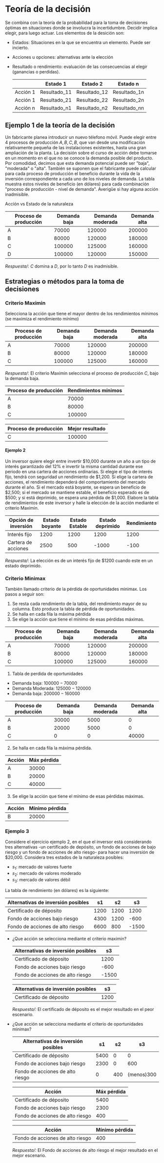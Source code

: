 # Teoría de la decisión

Se combina con la teoría de la probabilidad para la toma de decisiones óptimas en situaciones donde se involucra la incertidumbre. Decidir implica elegir, para luego actuar. Los elementos de la desición son:

- Estados: Situaciones en la que se encuentra un elemento. Puede ser incierto.
- Acciones u opciones: alternativas ante la elección
- Resultado o rendimiento: evaluación de las consecuencias al elegir (ganancias o perdidas).

    ||Estado 1|Estado 2|Estado n|
    |--|--|--|--|
    |Acción 1|Resultado_11|Resultado_12|Resultado_1n|
    |Acción 1|Resultado_21|Resultado_22|Resultado_2n|
    |Acción n|Resultado_n1|Resultado_n2|Resultado_nn|

## Ejemplo 1 de la teoría de la decisión

Un fabricante planea introducir un nuevo télefono móvil. Puede elegir entre 4 procesos de producción $A, B, C, B$, que van desde una modificación relativamente pequeña de las instalaciones existentes, hasta una gran ampliación de la planta. La decisión sobre el curso de acción debe tomarse en un momento en el que no se conoce la demanda posible del producto. Por comodidad, decimos que esta demanda potencial puede ser "baja", "moderada" o "alta". También se suponen que el fabricante puede calcular para cada proceso de producción el beneficio durante la vida de la inversión correspondiente a cada uno de los niveles de demanda. La tabla muestra estos niveles de beneficio (en dólares) para cada combinación "proceso de producción - nivel de demanda". Averigüe si hay alguna acción inadmisible.

Acción vs Estado de la naturaleza

|Proceso de producción|Demanda baja|Demanda moderada|Demanda alta|
|--|--|--|--|
|A|70000|120000|200000|
|B|80000|120000|180000|
|C|100000|125000|160000|
|D|100000|120000|150000|

*Respuesta/:* $C$ domina a $D$, por lo tanto $D$ es inadmisible.

## Estrategias o métodos para la toma de decisiones

### Criterio Maximin

Selecciona la acción que tiene el mayor dentro de los rendimientos mínimos (se maximiza el rendimiento mínimo)

|Proceso de producción|Demanda baja|Demanda moderada|Demanda alta|
|--|--|--|--|
|A|70000|120000|200000|
|B|80000|120000|180000|
|C|100000|125000|160000|

*Respuesta/:* El criterio Maximin selecciona el proceso de producción $C$, bajo la demanda baja.

|Proceso de producción|Rendimientos mínimos|
|--|--|
|A|70000|
|B|80000|
|C|100000|

|Proceso de producción|Mejor resultado|
|--|--|
|C|100000|

#### Ejemplo 2

Un inversor quiere elegir entre invertir $10,000 durante un año a un tipo de interés garantizado del 12% e invertir la misma cantidad durante ese periodo en una cartera de acciones ordinarias. Si elegie el tipo de interés fijo, tendrá con seguridad un rendimiento de $1,200. Si elige la cartera de acciones, el rendimiento dependerá del comportamiento del mercado durante el año. Si el mercado está boyante, se espera un beneficio de $2,500; si el mercado se mantiene estable, el beneficio esperado es de $500; y si está deprimido, se espera una pérdida de $1,000. Elabore la tabla de rendimientos de este inversor y halle la elección de la acción mediante el criterio Maximin.

|Opción de inversión|Estado boyante|Estado Estable|Estado deprimido|Rendimiento|
|--|--|--|--|--|
|Interés fijo|1200|1200|1200|1200|
|Cartera de acciones|2500|500|-1000|-100|

*Respuesta/:* La elección es de un interés fijo de $1200 cuando este en un estado deprimido.  

### Criterio Minimax

También llamado criterio de la pérdida de oportunidades minimax. Los pasos a seguir son:

1. Se resta cada rendimiento de la tabla, del rendimiento mayor de su columna. Esto produce la tabla de pérdida de oportunidades.
2. Se halla en cada fila la máxima pérdida
3. Se elige la acción que tiene el mínimo de esas pérdidas máximas.

|Proceso de producción|Demanda baja|Demanda moderada|Demanda alta|
|--|--|--|--|
|A|70000|120000|200000|
|B|80000|120000|180000|
|C|100000|125000|160000|

1. Tabla de perdida de oportunidades

- Demanda baja: $100000 - 70000$
- Demanda Moderada: $125000 - 120000$
- Demanda baja: $200000 - 160000$

|Proceso de producción|Demanda baja|Demanda moderada|Demanda alta|
|--|--|--|--|
|A|30000|5000|0|
|B|20000|5000|0|
|C|0|0|40000|

2. Se halla en cada fila la máxima pérdida.

|Acción|Máx pérdida|
|--|--|
|A|30000|
|B|20000|
|C|40000|

3. Se elige la acción que tiene el mínimo de esas pérdidas máximas.

|Acción|Mínimo pérdida|
|--|--|
|B|20000|

### Ejemplo 3

Considere el ejercicio ejemplo 2, en el que el inversor está considerando tres alternativas -un certificado de depósito, un fondo de acciones de bajo riesgo y un fondo de acciones de alto riesgo- para hacer una inversión de $20,000. Considera tres estados de la naturaleza posibles:

- $s_1$: mercado de valores fuerte
- $s_2$: mercado de valores moderado
- $s_3$: mercado de valores débil

La tabla de rendimiento (en dólares) es la siguiente:

|Alternativas de inversión posibles|s1|s2|s3|
|--|--|--|--|
|Certificado de déposito|1200|1200|1200|
|Fondo de acciones bajo riesgo|4300|1200|-600|
|Fondo de acciones de alto riesgo|6600|800|-1500|

- ¿Que acción se selecciona mediante el criterio maximin?

    |Alternativas de inversión posibles|s3|
    |--|--|
    |Certificado de déposito|1200|
    |Fondo de acciones bajo riesgo|-600|
    |Fondo de acciones de alto riesgo|-1500|

    |Alternativas de inversión posibles|s3|
    |--|--|
    |Certificado de déposito|1200|

    *Respuesta/:* El certificado de déposito es el mejor resultado en el peor escenario.

- ¿Que acción se selecciona mediante el criterio de oportunidades minimax?

    |Alternativas de inversión posibles|s1|s2|s3|
    |--|--|--|--|
    |Certificado de déposito|5400|0|0|
    |Fondo de acciones bajo riesgo|2300|0|600|
    |Fondo de acciones de alto riesgo|0|400|(menos)300|

    |Acción|Máx pérdida|
    |--|--|
    |Certificado de déposito|5400|
    |Fondo de acciones bajo riesgo|2300|
    |Fondo de acciones de alto riesgo|400|

    |Acción|Mínimo pérdida|
    |--|--|
    |Fondo de acciones de alto riesgo|400|

    *Respuesta/:* El Fondo de acciones de alto riesgo el mejor resultado en el mejor escenario.
